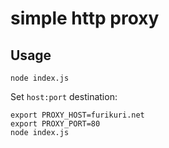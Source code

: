 # simple http proxy
## Usage
```
node index.js
```

Set ```host:port``` destination:
```
export PROXY_HOST=furikuri.net
export PROXY_PORT=80
node index.js
```
